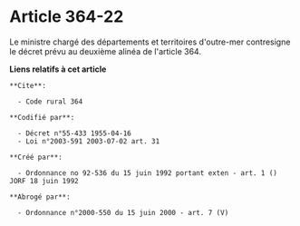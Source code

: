# Article 364-22

Le ministre chargé des départements et territoires d'outre-mer contresigne le décret prévu au deuxième alinéa de l'article
364.

**Liens relatifs à cet article**

	**Cite**:

	  - Code rural 364

	**Codifié par**:

	  - Décret n°55-433 1955-04-16
	  - Loi n°2003-591 2003-07-02 art. 31

	**Créé par**:

	  - Ordonnance no 92-536 du 15 juin 1992 portant exten - art. 1 () JORF 18 juin 1992

	**Abrogé par**:

	  - Ordonnance n°2000-550 du 15 juin 2000 - art. 7 (V)
